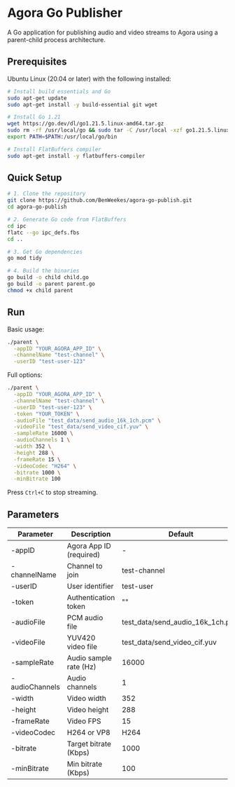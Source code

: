 # Agora Go Publisher

A Go application for publishing audio and video streams to Agora using a parent-child process architecture.

## Prerequisites

Ubuntu Linux (20.04 or later) with the following installed:

```bash
# Install build essentials and Go
sudo apt-get update
sudo apt-get install -y build-essential git wget

# Install Go 1.21
wget https://go.dev/dl/go1.21.5.linux-amd64.tar.gz
sudo rm -rf /usr/local/go && sudo tar -C /usr/local -xzf go1.21.5.linux-amd64.tar.gz
export PATH=$PATH:/usr/local/go/bin

# Install FlatBuffers compiler
sudo apt-get install -y flatbuffers-compiler
```

## Quick Setup

```bash
# 1. Clone the repository
git clone https://github.com/BenWeekes/agora-go-publish.git
cd agora-go-publish

# 2. Generate Go code from FlatBuffers
cd ipc
flatc --go ipc_defs.fbs
cd ..

# 3. Get Go dependencies
go mod tidy

# 4. Build the binaries
go build -o child child.go
go build -o parent parent.go
chmod +x child parent
```

## Run

Basic usage:

```bash
./parent \
  -appID "YOUR_AGORA_APP_ID" \
  -channelName "test-channel" \
  -userID "test-user-123"
```

Full options:

```bash
./parent \
  -appID "YOUR_AGORA_APP_ID" \
  -channelName "test-channel" \
  -userID "test-user-123" \
  -token "YOUR_TOKEN" \
  -audioFile "test_data/send_audio_16k_1ch.pcm" \
  -videoFile "test_data/send_video_cif.yuv" \
  -sampleRate 16000 \
  -audioChannels 1 \
  -width 352 \
  -height 288 \
  -frameRate 15 \
  -videoCodec "H264" \
  -bitrate 1000 \
  -minBitrate 100
```

Press `Ctrl+C` to stop streaming.

## Parameters

| Parameter | Description | Default |
|-----------|-------------|---------|
| -appID | Agora App ID (required) | - |
| -channelName | Channel to join | test-channel |
| -userID | User identifier | test-user |
| -token | Authentication token | "" |
| -audioFile | PCM audio file | test_data/send_audio_16k_1ch.pcm |
| -videoFile | YUV420 video file | test_data/send_video_cif.yuv |
| -sampleRate | Audio sample rate (Hz) | 16000 |
| -audioChannels | Audio channels | 1 |
| -width | Video width | 352 |
| -height | Video height | 288 |
| -frameRate | Video FPS | 15 |
| -videoCodec | H264 or VP8 | H264 |
| -bitrate | Target bitrate (Kbps) | 1000 |
| -minBitrate | Min bitrate (Kbps) | 100 |
